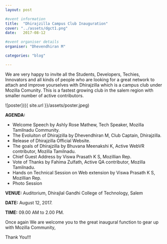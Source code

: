 ```yaml
---
layout: post

#event information
title:  "Dhirajzilla Campus Club Inauguration"
cover: "../assets/dgct1.png"
date:   2017-08-12

#event organiser details
organiser: "Dhevendhiran M"

categories: "blog"

---
```

We are very happy to invite all the Students, Developers, Techies, Innovators and all kinds of people who are looking for a 
great network to attach and improve yourselves with Dhirajzilla which is a campus club under Mozilla Comunity. This is a fastest 
growing club in the salem region with smaller number of active contributors.

![poster]({{ site.url }}/assets/poster.jpeg)

**AGENDA:**

   * Welcome Speech by Ashly Rose Mathew, Tech Speaker, Mozilla Tamilnadu Community.
   * The Evoluiton of Dhirajzilla by Dhevendhiran M, Club Captain, Dhirajzilla. 
   * Release of Dhirajzilla Official Website.
   * The goals of Dhirajzilla by Bhuvana Meenakshi K, Active WebVR contributor, Mozilla Tamilnadu. 
   * Chief Guest Address by Viswa Prasath K S, Mozillian Rep.
   * Vote of Thanks by Fahima Zulfath, Active QA contributor, Mozilla Tamilnadu.
   * Hands on Technical Session on Web extension by Viswa Prasath K S, Mozillian Rep.
   * Photo Session
   
**VENUE:** Auditorium, Dhirajlal Gandhi College of Technology, Salem

**DATE:** August 12, 2017.

**TIME:** 09.00 AM to 2.00 PM. 

Once again We are welcome you to the great inaugural function to gear up with Mozilla Community,

Thank You!!!
